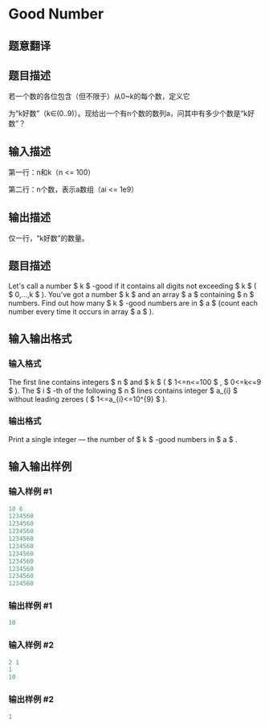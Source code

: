 # Good Number

## 题意翻译

## 题目描述

若一个数的各位包含（但不限于）从0~k的每个数，定义它

为“k好数”（k∈(0..9)）。现给出一个有n个数的数列a，问其中有多少个数是“k好数”？

## 输入描述

第一行：n和k（n <= 100）

第二行：n个数，表示a数组（ai <= 1e9）

## 输出描述

仅一行，“k好数”的数量。

## 题目描述

Let's call a number $ k $ -good if it contains all digits not exceeding $ k $ ( $ 0,...,k $ ). You've got a number $ k $ and an array $ a $ containing $ n $ numbers. Find out how many $ k $ -good numbers are in $ a $ (count each number every time it occurs in array $ a $ ).

## 输入输出格式

### 输入格式

The first line contains integers $ n $ and $ k $ ( $ 1<=n<=100 $ , $ 0<=k<=9 $ ). The $ i $ -th of the following $ n $ lines contains integer $ a_{i} $ without leading zeroes ( $ 1<=a_{i}<=10^{9} $ ).

### 输出格式

Print a single integer — the number of $ k $ -good numbers in $ a $ .

## 输入输出样例

### 输入样例 #1

```cpp
10 6
1234560
1234560
1234560
1234560
1234560
1234560
1234560
1234560
1234560
1234560

```
### 输出样例 #1

```cpp
10

```
### 输入样例 #2

```cpp
2 1
1
10

```
### 输出样例 #2

```cpp
1

```
